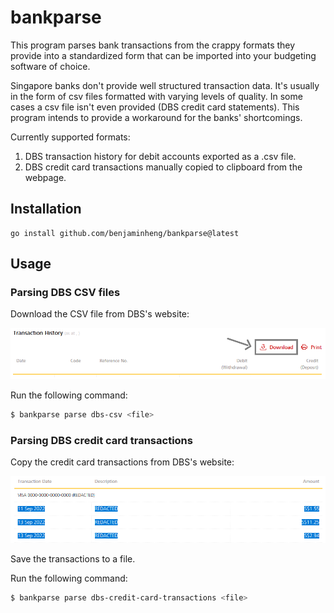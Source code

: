 # bankparse

This program parses bank transactions from the crappy formats they provide into
a standardized form that can be imported into your budgeting software of
choice.

Singapore banks don't provide well structured transaction data. It's usually in
the form of csv files formatted with varying levels of quality. In some cases a
csv file isn't even provided (DBS credit card statements). This program intends
to provide a workaround for the banks' shortcomings.

Currently supported formats:

1. DBS transaction history for debit accounts exported as a .csv file.
2. DBS credit card transactions manually copied to clipboard from the webpage.

## Installation

```
go install github.com/benjaminheng/bankparse@latest
```

## Usage

### Parsing DBS CSV files

Download the CSV file from DBS's website:

![button location to download csv file](docs/dbs-csv.png)

Run the following command:

```bash
$ bankparse parse dbs-csv <file>
```

### Parsing DBS credit card transactions

Copy the credit card transactions from DBS's website:

![how to copy credit card transactions](docs/dbs-credit-card.png)

Save the transactions to a file.

Run the following command:

```bash
$ bankparse parse dbs-credit-card-transactions <file>
```
